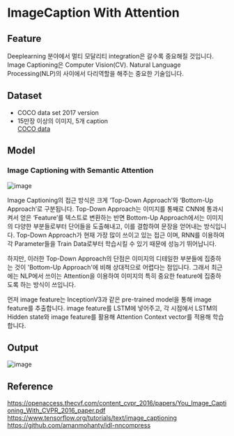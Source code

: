 # ImageCaption With Attention
## Feature
Deeplearning 분야에서 멀티 모달리티 integration은 갈수록 중요해질 것입니다. Image Captioning은 Computer Vision(CV). Natural Language Processing(NLP)의 사이에서 다리역할을 해주는 중요한 기술입니다.  

## Dataset
- COCO data set 2017 version
- 15만장 이상의 이미지, 5개 caption  
[COCO data](https://cocodataset.org/#home)

## Model
### Image Captioning with Semantic Attention
![image](https://user-images.githubusercontent.com/74405346/116520266-78b92280-a90d-11eb-9d23-a5e9512d69fe.png)

Image Captioning의 접근 방식은 크게 ‘Top-Down Approach’와 ‘Bottom-Up Approach’로 구분됩니다. Top-Down Approach는 이미지를 통째로 CNN에 통과시켜서 얻은 ‘Feature’를 텍스트로 변환하는 반면 
Bottom-Up Approach에서는 이미지의 다양한 부분들로부터 단어들을 도출해내고, 이를 결합하여 문장을 얻어내는 방식입니다. 
Top-Down Approach가 현재 가장 많이 쓰이고 있는 접근 이며, RNN를 이용하여 각 Parameter들을 Train Data로부터 학습시킬 수 있기 때문에 성능기 뛰어납니다.  

하지만, 이러한 Top-Down Approach의 단점은 이미지의 디테일한 부분들에 집중하는 것이 'Bottom-Up Approach'에 비해 상대적으로 어렵다는 점입니다. 그래서 최근에는 NLP에서 쓰이는 Attention을 이용하여 이미지의 특히 중요한 feature에 집중하도록 하는 방식이 쓰입니다.

먼저 image feature는 InceptionV3과 같은 pre-trained model을 통해 image feature를 추출합니다. image feature를 LSTM에 넣어주고, 각 시점에서 LSTM의 Hidden state와 image feature를 활용해 Attention Context vector를 적용해 학습합니다.

## Output
![image](https://user-images.githubusercontent.com/74405346/116521394-ddc14800-a90e-11eb-868d-e00644e64980.png)


## Reference
https://openaccess.thecvf.com/content_cvpr_2016/papers/You_Image_Captioning_With_CVPR_2016_paper.pdf  
https://www.tensorflow.org/tutorials/text/image_captioning  
https://github.com/amanmohanty/idl-nncompress  

